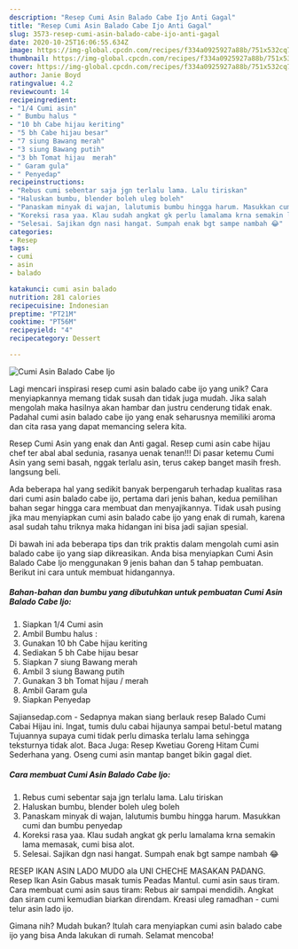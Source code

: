 ```yaml
---
description: "Resep Cumi Asin Balado Cabe Ijo Anti Gagal"
title: "Resep Cumi Asin Balado Cabe Ijo Anti Gagal"
slug: 3573-resep-cumi-asin-balado-cabe-ijo-anti-gagal
date: 2020-10-25T16:06:55.634Z
image: https://img-global.cpcdn.com/recipes/f334a0925927a88b/751x532cq70/cumi-asin-balado-cabe-ijo-foto-resep-utama.jpg
thumbnail: https://img-global.cpcdn.com/recipes/f334a0925927a88b/751x532cq70/cumi-asin-balado-cabe-ijo-foto-resep-utama.jpg
cover: https://img-global.cpcdn.com/recipes/f334a0925927a88b/751x532cq70/cumi-asin-balado-cabe-ijo-foto-resep-utama.jpg
author: Janie Boyd
ratingvalue: 4.2
reviewcount: 14
recipeingredient:
- "1/4 Cumi asin"
- " Bumbu halus "
- "10 bh Cabe hijau keriting"
- "5 bh Cabe hijau besar"
- "7 siung Bawang merah"
- "3 siung Bawang putih"
- "3 bh Tomat hijau  merah"
- " Garam gula"
- " Penyedap"
recipeinstructions:
- "Rebus cumi sebentar saja jgn terlalu lama. Lalu tiriskan"
- "Haluskan bumbu, blender boleh uleg boleh"
- "Panaskam minyak di wajan, lalutumis bumbu hingga harum. Masukkan cumi dan bumbu penyedap"
- "Koreksi rasa yaa. Klau sudah angkat gk perlu lamalama krna semakin lama memasak, cumi bisa alot."
- "Selesai. Sajikan dgn nasi hangat. Sumpah enak bgt sampe nambah 😂"
categories:
- Resep
tags:
- cumi
- asin
- balado

katakunci: cumi asin balado 
nutrition: 281 calories
recipecuisine: Indonesian
preptime: "PT21M"
cooktime: "PT56M"
recipeyield: "4"
recipecategory: Dessert

---
```



![Cumi Asin Balado Cabe Ijo](https://img-global.cpcdn.com/recipes/f334a0925927a88b/751x532cq70/cumi-asin-balado-cabe-ijo-foto-resep-utama.jpg)

Lagi mencari inspirasi resep cumi asin balado cabe ijo yang unik? Cara menyiapkannya memang tidak susah dan tidak juga mudah. Jika salah mengolah maka hasilnya akan hambar dan justru cenderung tidak enak. Padahal cumi asin balado cabe ijo yang enak seharusnya memiliki aroma dan cita rasa yang dapat memancing selera kita.

Resep Cumi Asin yang enak dan Anti gagal. Resep cumi asin cabe hijau chef ter abal abal sedunia, rasanya uenak tenan!!! Di pasar ketemu Cumi Asin yang semi basah, nggak terlalu asin, terus cakep banget masih fresh. langsung beli.

Ada beberapa hal yang sedikit banyak berpengaruh terhadap kualitas rasa dari cumi asin balado cabe ijo, pertama dari jenis bahan, kedua pemilihan bahan segar hingga cara membuat dan menyajikannya. Tidak usah pusing jika mau menyiapkan cumi asin balado cabe ijo yang enak di rumah, karena asal sudah tahu triknya maka hidangan ini bisa jadi sajian spesial.


Di bawah ini ada beberapa tips dan trik praktis dalam mengolah cumi asin balado cabe ijo yang siap dikreasikan. Anda bisa menyiapkan Cumi Asin Balado Cabe Ijo menggunakan 9 jenis bahan dan 5 tahap pembuatan. Berikut ini cara untuk membuat hidangannya.

<!--inarticleads1-->

##### Bahan-bahan dan bumbu yang dibutuhkan untuk pembuatan Cumi Asin Balado Cabe Ijo:

1. Siapkan 1/4 Cumi asin
1. Ambil  Bumbu halus :
1. Gunakan 10 bh Cabe hijau keriting
1. Sediakan 5 bh Cabe hijau besar
1. Siapkan 7 siung Bawang merah
1. Ambil 3 siung Bawang putih
1. Gunakan 3 bh Tomat hijau / merah
1. Ambil  Garam gula
1. Siapkan  Penyedap


Sajiansedap.com - Sedapnya makan siang berlauk resep Balado Cumi Cabai Hijau ini. Ingat, tumis dulu cabai hijaunya sampai betul-betul matang Tujuannya supaya cumi tidak perlu dimaska terlalu lama sehingga teksturnya tidak alot. Baca Juga: Resep Kwetiau Goreng Hitam Cumi Sederhana yang. Oseng cumi asin mantap banget bikin gagal diet. 

<!--inarticleads2-->

##### Cara membuat Cumi Asin Balado Cabe Ijo:

1. Rebus cumi sebentar saja jgn terlalu lama. Lalu tiriskan
1. Haluskan bumbu, blender boleh uleg boleh
1. Panaskam minyak di wajan, lalutumis bumbu hingga harum. Masukkan cumi dan bumbu penyedap
1. Koreksi rasa yaa. Klau sudah angkat gk perlu lamalama krna semakin lama memasak, cumi bisa alot.
1. Selesai. Sajikan dgn nasi hangat. Sumpah enak bgt sampe nambah 😂


RESEP IKAN ASIN LADO MUDO ala UNI CHECHE MASAKAN PADANG. Resep Ikan Asin Gabus masak tumis Peadas Mantul. cumi asin saus tiram. Cara membuat cumi asin saus tiram: Rebus air sampai mendidih. Angkat dan siram cumi kemudian biarkan direndam. Kreasi uleg ramadhan - cumi telur asin lado ijo. 

Gimana nih? Mudah bukan? Itulah cara menyiapkan cumi asin balado cabe ijo yang bisa Anda lakukan di rumah. Selamat mencoba!
